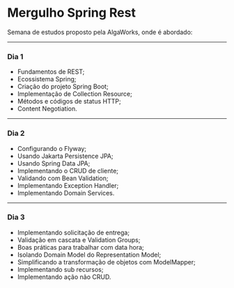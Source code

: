 # Mergulho Spring Rest

Semana de estudos proposto pela AlgaWorks, onde é abordado:

****

### Dia 1

-   Fundamentos de REST;
-   Ecossistema Spring;
-   Criação do projeto Spring Boot;
-   Implementação de Collection Resource;
-   Métodos e códigos de status HTTP;
-   Content Negotiation.

****

### Dia 2

-   Configurando o Flyway;
-   Usando Jakarta Persistence JPA;
-   Usando Spring Data JPA;
-   Implementando o CRUD de cliente;
-   Validando com Bean Validation;
-   Implementando Exception Handler;
-   Implementando Domain Services.

****

### Dia 3

-   Implementando solicitação de entrega;
-   Validação em cascata e Validation Groups;
-   Boas práticas para trabalhar com data hora;
-   Isolando Domain Model do Representation Model;
-   Simplificando a transformação de objetos com ModelMapper;
-   Implementando sub recursos;
-   Implementando ação não CRUD.

### 
